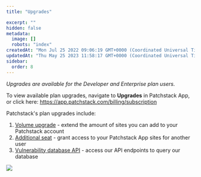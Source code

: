 ```yaml
---
title: "Upgrades"

excerpt: ""
hidden: false
metadata: 
  image: []
  robots: "index"
createdAt: "Mon Jul 25 2022 09:06:19 GMT+0000 (Coordinated Universal Time)"
updatedAt: "Thu May 25 2023 11:58:17 GMT+0000 (Coordinated Universal Time)"
sidebar:
  order: 8
---
```

_Upgrades are available for the Developer and Enterprise plan users._  

To view available plan upgrades, navigate to **Upgrades** in Patchstack App, or click here:
<a href="https://app.patchstack.com/billing/subscription" target="_blank">https://app.patchstack.com/billing/subscription</a>

Patchstack's plan upgrades include:

1. [Volume upgrade](/patchstack-app/upgrades/volume-upgrade/) - extend the amount of sites you can add to your Patchstack account
2. [Additional seat](/patchstack-app/upgrades/additional-seat/) - grant access to your Patchstack App sites for another user
3. [Vulnerability database API](/patchstack-app/upgrades/vulnerability-database-api/) - access our API endpoints to query our database

![](@images/patchstack-upgrades.png)
